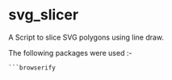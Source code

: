 # svg_slicer
A Script to slice SVG polygons using line draw.

The following packages were used :-

```svg_intersections
```browserify
